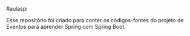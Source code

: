 #aulaspi

Esse repositório foi criado para conter os códigos-fontes do projeto de Eventos para aprender Spring com Spring Boot.
